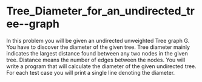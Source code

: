 # Tree_Diameter_for_an_undirected_tree--graph
In this problem you will be given an undirected unweighted Tree graph G. You have to discover the diameter of the given tree. Tree diameter mainly indicates the largest distance found between any two nodes in the given tree. Distance means the number of edges between the nodes.
You will write a program that will calculate the diameter of the given undirected tree. For each test case you will print a single line denoting the diameter.
